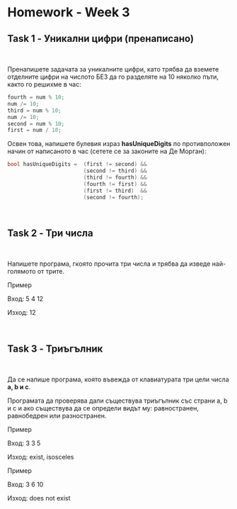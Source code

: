 # Homework - Week 3


Task 1 - Уникални цифри (пренаписано)
----------
<br>

Пренапишете задачата за уникалните цифри, като трябва да вземете отделните цифри на числото БЕЗ да го разделяте на 10 няколко пъти, както го решихме в час:

```c++     
fourth = num % 10; 
num /= 10;
third = num % 10;
num /= 10;
second = num % 10;
first = num / 10;
```
Освен това, напишете булевия израз <b>hasUniqueDigits</b> по противположен начин от написаното в час (сетете се за законите на Де Морган): 
```c++
bool hasUniqueDigits =  (first != second) && 
                        (second != third) &&
                        (third != fourth) && 
                        (fourth != first) &&
                        (first != third)  &&
                        (second != fourth);
```

<br>

Task 2 - Три числа
----------
<br>

Напишете програма, гкоято прочита три числа и трябва да изведе най-голямото от трите.


Пример

Вход: 5 4 12

Изход: 12

<br>

Task 3 - Триъгълник
----------
<br>

Да се напише програма, която въвежда от клавиатурата три цели числа <b>a, b и c</b>.

Програмата да проверява дали съществува триъгълник със страни a, b и c и ако съществува да се определи видът му: равностранен, равнобедрен или разностранен.

Пример

Вход: 3 3 5 

Изход: exist, isosceles

Пример 

Вход: 3 6 10 

Изход: does not exist
